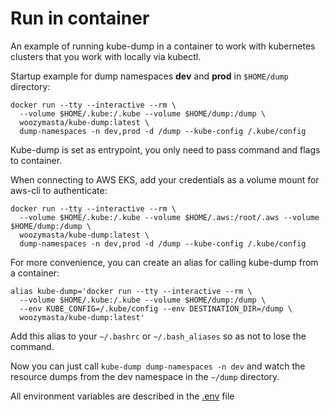# Run in container

An example of running kube-dump in a container to work with kubernetes clusters that you work with locally via kubectl.

Startup example for dump namespaces **dev** and **prod** in `$HOME/dump` directory:

```shell
docker run --tty --interactive --rm \
  --volume $HOME/.kube:/.kube --volume $HOME/dump:/dump \
  woozymasta/kube-dump:latest \
  dump-namespaces -n dev,prod -d /dump --kube-config /.kube/config
```

Kube-dump is set as entrypoint, you only need to pass command and flags to container.

When connecting to AWS EKS, add your credentials as a volume mount for aws-cli to authenticate:
```shell
docker run --tty --interactive --rm \
  --volume $HOME/.kube:/.kube --volume $HOME/.aws:/root/.aws --volume $HOME/dump:/dump \
  woozymasta/kube-dump:latest \
  dump-namespaces -n dev,prod -d /dump --kube-config /.kube/config
```

For more convenience, you can create an alias for calling kube-dump from a container:

```shell
alias kube-dump='docker run --tty --interactive --rm \
  --volume $HOME/.kube:/.kube --volume $HOME/dump:/dump \
  --env KUBE_CONFIG=/.kube/config --env DESTINATION_DIR=/dump \
  woozymasta/kube-dump:latest'
```

Add this alias to your `~/.bashrc` or `~/.bash_aliases` so as not to lose the command.

Now you can just call `kube-dump dump-namespaces -n dev` and watch the resource dumps from the dev namespace in the `~/dump` directory.

All environment variables are described in the [.env](../.env) file
